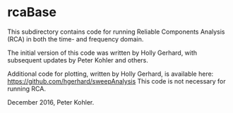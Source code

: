 # rcaBase
This subdirectory contains code for running Reliable Components Analysis (RCA) in both the time- and frequency domain.

The initial version of this code was written by Holly Gerhard, with subsequent updates by Peter Kohler and others. 

Additional code for plotting, written by Holly Gerhard, is available here: https://github.com/hgerhard/sweepAnalysis
This code is not necessary for running RCA.

December 2016, Peter Kohler. 

